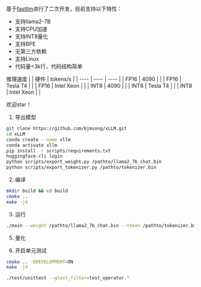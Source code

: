 基于[fastllm](https://github.com/ztxz16/fastllm)进行了二次开发，目前支持以下特性：
- 支持llama2-7B
- 支持CPU加速
- 支持INT8量化
- 支持BPE
- 无第三方依赖
- 支持Linux
- 代码量<3k行，代码结构简单

推理速度
|      |   硬件   |   tokens/s   |
| ---- | ---- | ---- |
|  FP16   |   4090   |      |
|  FP16   |    Tesla T4  |      |
|  FP16   |    Intel Xeon  |      |
|  INT8    |  4090    |      |
|  INT8    |   Tesla T4   |      |
|  INT8    |   Intel Xeon   |      |

欢迎star！

1. 导出模型

```bash
git clone https://github.com/bjmsong/xLLM.git
cd xLLM
conda create --name xllm
conda activate xllm
pip install -r scripts/requirements.txt
huggingface-cli login
python scripts/export_weight.py /pathto/llama2_7b_chat.bin
python scripts/export_tokenizer.py /pathto/tokenizer.bin
```

2.  编译
```bash
mkdir build && cd build
cmake ..
make -j4
```

3. 运行
```bash
./main --weight /pathto/llama2_7b_chat.bin --token /pathto/tokenizer.bin --threads 32
```


5. 量化

10. 开启单元测试
```bash
cmake .. -DDEVELOPMENT=ON
make -j4

./test/unittest --gtest_filter=test_operator.*
```